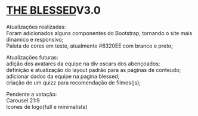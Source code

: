 # [THE BLESSED](https://eliezir.github.io/critica_de_cinema_html-css/)V3.0

Atualizações realizadas:               
Foram adicionados alguns componentes do Bootstrap, tornando o site mais dinamico e responsivo;<br>
Paleta de cores em teste, atualmente #6320EE com branco e preto;<br>

Atualizações futuras:<br>
adição dos avatares da equipe na div oscars dos abençoados;<br>
definição e atualização do layout padrão para as paginas de conteudo;<br>
adicionar dados da equipe na pagina blessed;<br>
criação de um quizz para recomendação de filmes(js);<br>

Pendente a votação:<br>
Carousel 21:9<br>
Icones de logo(full e minimalista)<br>
